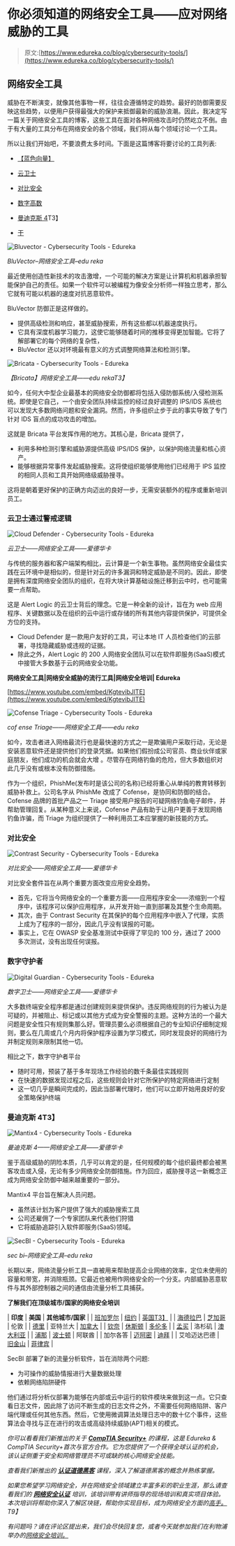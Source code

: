 # 你必须知道的网络安全工具——应对网络威胁的工具

> 原文:[https://www.edureka.co/blog/cybersecurity-tools/](https://www.edureka.co/blog/cybersecurity-tools/)

## **网络安全工具**

威胁在不断演变，就像其他事物一样，往往会遵循特定的趋势。最好的防御需要反映这些趋势，以便用户获得最强大的保护来抵御最新的威胁浪潮。因此，我决定写一篇关于网络安全工具的博客，这些工具在面对各种网络攻击时仍然屹立不倒。由于有大量的工具分布在网络安全的各个领域，我们将从每个领域讨论一个工具。

所以让我们开始吧，不要浪费太多时间。下面是这篇博客将要讨论的工具列表:

*   [【蓝色向量】](#blu)

*   [云卫士](#cloud)

*   [对比安全](#con)
*   [数字高数](#dig)
*   [曼迪克斯 4](#man)T3】
*   [干](#sec)

![Bluvector - Cybersecurity Tools - Edureka](../Images/84a4cdeb370057685dd76998ac0d5877.png)

*BluVector–网络安全工具–edu reka*

最近使用创造性新技术的攻击激增，一个可能的解决方案是让计算机和机器承担智能保护自己的责任。如果一个软件可以被编程为像安全分析师一样独立思考，那么它就有可能以机器的速度对抗恶意软件。

BluVector 防御正是这样做的。

*   提供高级检测和响应，甚至威胁搜索，所有这些都以机器速度执行。
*   它具有深度机器学习能力，这使它能够随着时间的推移变得更加智能。它将了解部署它的每个网络的复杂性，
*   BluVector 还以对环境最有意义的方式调整网络算法和检测引擎。

![Bricata - Cybersecurity Tools - Edureka](../Images/0194d62758e1e39fa94581c718eb37fe.png)

*【Bricata】网络安全工具——edu rekaT3】*

如今，任何大中型企业最基本的网络安全防御都将包括入侵防御系统/入侵检测系统。即使是它自己，一个由安全团队持续监控的经过良好调整的 IPS/IDS 系统也可以发现大多数网络问题和安全漏洞。然而，许多组织止步于此的事实导致了专门针对 IDS 盲点的成功攻击的增加。

这就是 Bricata 平台发挥作用的地方。其核心是，Bricata 提供了，

*   利用多种检测引擎和威胁源提供高级 IPS/IDS 保护，以保护网络流量和核心资产。
*   能够根据异常事件发起威胁搜索。这将使组织能够使用他们已经用于 IPS 监控的相同人员和工具开始网络级威胁搜寻。

这将是朝着更好保护的正确方向迈出的良好一步，无需安装额外的程序或重新培训员工。

### **云卫士通过警戒逻辑**

![Cloud Defender - Cybersecurity Tools - Edureka](../Images/9e1ddc3cd8cec88944aba813c132c337.png)

*云卫士——网络安全工具——爱德华卡*

与传统的服务器和客户端架构相比，云计算是一个新生事物。虽然网络安全最佳实践在云环境中是相似的，但是针对云的许多漏洞和特定威胁是不同的。因此，即使是拥有深度网络安全团队的组织，在将大块计算基础设施迁移到云中时，也可能需要一点帮助。

这是 Alert Logic 的云卫士背后的理念。它是一种全新的设计，旨在为 web 应用程序、关键数据以及在组织的云中运行或存储的所有其他内容提供保护，可提供全方位的支持。

*   Cloud Defender 是一款用户友好的工具，可让本地 IT 人员检查他们的云部署，寻找隐藏威胁或违规的证据。
*   除此之外，Alert Logic 的 200 人网络安全团队可以在软件即服务(SaaS)模式中接管大多数基于云的网络安全功能。

**网络安全工具|网络安全威胁的流行工具|网络安全培训| Edureka**

[https://www.youtube.com/embed/KgtevibJlTE](https://www.youtube.com/embed/KgtevibJlTE)

![Cofense Triage - Cybersecurity Tools - Edureka](../Images/e076466f70a86487031551ea044b2518.png)

*cof ense Triage——网络安全工具——edu reka*

如今，攻击者进入网络最流行也是最快速的方式之一是欺骗用户采取行动，无论是安装恶意软件还是提供他们的登录凭据。如果他们假扮成公司官员、商业伙伴或家庭朋友，他们成功的机会就会大增 。尽管存在网络钓鱼的危险，但大多数组织对此几乎没有或根本没有防御措施。

作为一个组织，PhishMe(发布时是该公司的名称)已经将重心从单纯的教育转移到威胁补救上。公司名字从 PhishMe 改成了 Cofense，是协同和防御的结合。Cofense 品牌的首批产品之一 Triage 接受用户报告的可疑网络钓鱼电子邮件，并帮助管理回复。从某种意义上来说，Cofense 产品有助于让用户更善于发现网络钓鱼诈骗，而 Triage 为组织提供了一种利用员工本应掌握的新技能的方式。

### **对比安全**

![Contrast Security - Cybersecurity Tools - Edureka](../Images/d3e035d9d7a6f2fbeaa9961e7b7c7489.png)

*对比安全——网络安全工具——爱德华卡*

对比安全套件旨在从两个重要方面改变应用安全趋势。

*   首先，它将当今网络安全的一个重要方面——应用程序安全——浓缩到一个程序中，该程序可以保护应用程序，从开发开始一直到部署及其整个生命周期。
*   其次，由于 Contrast Security 在其保护的每个应用程序中嵌入了代理，实质上成为了程序的一部分，因此几乎没有误报的可能。
*   事实上，它在 OWASP 安全基准测试中获得了罕见的 100 分，通过了 2000 多次测试，没有出现任何误报。

### **数字守护者**

![Digital Guardian - Cybersecurity Tools - Edureka](../Images/c6345c57f8e27586ec3252a49a5888a9.png)

*数字卫士——网络安全工具——爱德华卡*

大多数终端安全程序都是通过创建规则来提供保护。违反网络规则的行为被认为是可疑的，并被阻止、标记或以其他方式成为安全警报的主题。这种方法的一个最大问题是安全性只有规则集那么好。管理员要么必须根据自己的专业知识仔细制定规则，要么在几周或几个月内将保护程序设置为学习模式，同时发现良好的网络行为并制定规则来限制其他一切。

相比之下，数字守护者平台

*   随时可用，预装了基于多年现场工作经验的数千条最佳实践规则
*   在快速的数据发现过程之后，这些规则会针对它所保护的特定网络进行定制
*   这一切几乎是瞬间完成的，因此当部署代理时，他们可以立即开始用良好的安全策略保护终端

### **曼迪克斯 4T3】**

![Mantix4 - Cybersecurity Tools - Edureka](../Images/1a8560a121841f4c4192b1ac65ed9905.png)

*曼迪克斯 4——网络安全工具——爱德华卡*

鉴于高级威胁的阴险本质，几乎可以肯定的是，任何规模的每个组织最终都会被黑客攻击或入侵，无论有多少网络安全防御措施。作为回应，威胁搜寻这一新概念正成为网络安全防御中越来越重要的一部分。

Mantix4 平台旨在解决人员问题。

*   虽然该计划为客户提供了强大的威胁搜索工具
*   公司还雇佣了一个专家团队来代表他们狩猎
*   它将威胁追踪引入软件即服务(SaaS)领域。

![SecBI - Cybersecurity Tools - Edureka](../Images/f288c696a23ba4f78d2ff36f7844b1bd.png)

*sec bi–网络安全工具–edu reka*

长期以来，网络流量分析工具一直被用来帮助提高企业网络的效率，定位未使用的容量和带宽，并消除瓶颈。它最近也被用作网络安全的一个分支。内部威胁恶意软件与其外部控制器之间的通信由流量分析工具捕获。

**了解我们在顶级城市/国家的网络安全培训**

| **印度** | **美国** | **其他城市/国家** |
| [班加罗尔](https://www.edureka.co/cybersecurity-certification-training-bangalore) | [纽约](https://www.edureka.co/cybersecurity-certification-training-new-york-city) | [英国T3】](https://www.edureka.co/cybersecurity-certification-training-uk) |
| [海德拉巴](https://www.edureka.co/cybersecurity-certification-training-hyderabad) | [芝加哥](https://www.edureka.co/cybersecurity-certification-training-chicago) | 伦敦 |
| [德里](https://www.edureka.co/cybersecurity-certification-training-delhi) | 亚特兰大 | [加拿大](https://www.edureka.co/cybersecurity-certification-training-canada) |
| [钦奈](https://www.edureka.co/cybersecurity-certification-training-chennai) | [休斯顿](https://www.edureka.co/cybersecurity-certification-training-houston) | [多伦多](https://www.edureka.co/cybersecurity-certification-training-toronto) |
| [孟买](https://www.edureka.co/cybersecurity-certification-training-mumbai) | 洛杉矶 | [澳大利亚](https://www.edureka.co/cybersecurity-certification-training-australia) |
| [浦那](https://www.edureka.co/cybersecurity-certification-training-pune) | [波士顿](https://www.edureka.co/cybersecurity-certification-training-boston) | 阿联酋 |
| 加尔各答 | [迈阿密](https://www.edureka.co/cybersecurity-certification-training-miami) | [迪拜](https://www.edureka.co/cybersecurity-certification-training-dubai) |
| 艾哈迈达巴德 | [旧金山](https://www.edureka.co/cybersecurity-certification-training-san-francisco) | [菲律宾](https://www.edureka.co/cybersecurity-certification-training-philippines) |

SecBI 部署了新的流量分析软件，旨在消除两个问题:

*   为可操作的威胁情报进行大量数据处理
*   依赖网络陷阱硬件

他们通过将分析仪部署为能够在内部或云中运行的软件模块来做到这一点。它只查看日志文件，因此除了访问不断生成的日志文件之外，不需要任何网络陷阱、客户端代理或任何其他东西。然后，它使用微调算法处理日志中的数十亿个事件，这些算法会寻找与正在进行的攻击或高级持续威胁(APT)相关的模式。

*你可以看看我们新推出的关于 [**CompTIA Security+**](https://www.edureka.co/comptia-security-plus-certification-training) 的课程，这是 Edureka & CompTIA Security+首次与官方合作。它为您提供了一个获得全球认证的机会，该认证侧重于安全和网络管理员不可或缺的核心网络安全技能。*

*查看我们新推出的 [**认证道德黑客**](https://www.edureka.co/ceh-ethical-hacking-certification-course) 课程，深入了解道德黑客的概念并熟练掌握。*

*如果您希望学习网络安全，并在网络安全领域建立丰富多彩的职业生涯，那么请查看我们的 [**网络安全认证**](https://www.edureka.co/cybersecurity-certification-training) 培训，该培训带有讲师指导的现场培训和真实项目体验。本次培训将帮助你深入了解区块链，帮助你实现目标，成为网络安全方面的[高手。](https://www.edureka.co/masters-program/cybersecurity-training)T9】*

*有问题吗？请在评论区提出来，我们会尽快回复您，或者今天就参加我们在利物浦举办的[网络安全培训。](https://www.edureka.co/cybersecurity-certification-training-liverpool)*